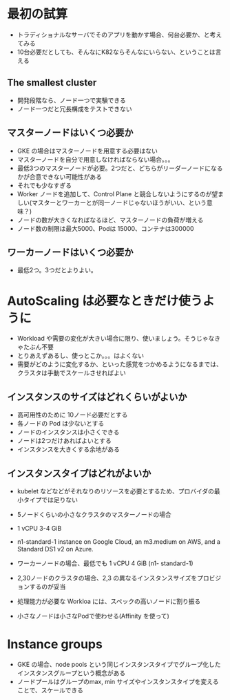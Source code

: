 # 最初の試算
- トラディショナルなサーバでそのアプリを動かす場合、何台必要か、と考えてみる
- 10台必要だとしても、そんなにK82ならそんなにいらない、ということは言える

## The smallest cluster
- 開発段階なら、ノード一つで実験できる
- ノード一つだと冗長構成をテストできない

## マスターノードはいくつ必要か
- GKE の場合はマスターノードを用意する必要はない
- マスターノードを自分で用意しなければならない場合。。。
- 最低3つのマスターノードが必要。2つだと、どちらがリーダーノードになるかが合意できない可能性がある
- それでも少なすぎる
- Worker ノードを追加して、Control Plane と競合しないようにするのが望ましい(マスターとワーカーとが同一ノードじゃないほうがいい、という意味？)
- ノードの数が大きくなればなるほど、マスターノードの負荷が増える
- ノード数の制限は最大5000、Podは 15000、コンテナは300000

## ワーカーノードはいくつ必要か
- 最低2つ。3つだとよりよい。

# AutoScaling は必要なときだけ使うように
- Workload や需要の変化が大きい場合に限り、使いましょう。そうじゃなきゃたぶん不要
- とりあえずあるし、使っとこか。。。はよくない
- 需要がどのように変化するか、といった感覚をつかめるようになるまでは、クラスタは手動でスケールさせればよい



## インスタンスのサイズはどれくらいがよいか

- 高可用性のために 10ノード必要だとする
- 各ノードの Pod は少ないとする
- ノードのインスタンスは小さくできる
- ノードは2つだけあればよいとする
- インスタンスを大きくする余地がある


## インスタンスタイプはどれがよいか
- kubelet などなどがそれなりのリソースを必要とするため、プロバイダの最小タイプでは足りない

- 5ノードくらいの小さなクラスタのマスターノードの場合
- 1 vCPU 3-4 GiB
- n1-standard-1 instance on Google Cloud, an m3.medium on AWS, and a Standard DS1 v2 on Azure.

- ワーカーノードの場合、最低でも 1 vCPU 4 GiB (n1- standard-1)
- 2,30ノードのクラスタの場合、2,3 の異なるインスタンスサイズをプロビジョンするのが妥当
- 処理能力が必要な Workloa には、スペックの高いノードに割り振る
- 小さなノードは小さなPodで使わせる(Affinity を使って)



# Instance groups
- GKE の場合、node pools という同じインスタンスタイプでグループ化したインスタンスグループという概念がある
- ノードプールはグループのmax, min サイズやインスタンスタイプを変えることで、スケールできる


